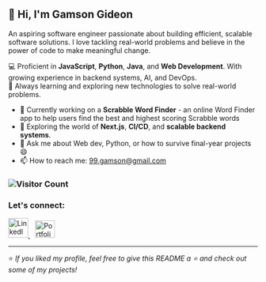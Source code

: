 ## 👋 Hi, I'm Gamson Gideon

An aspiring software engineer passionate about building efficient, scalable software solutions. I love tackling real-world problems and believe in the power of code to make meaningful change.

💻 Proficient in **JavaScript**, **Python**, **Java**, and **Web Development**. With growing experience in backend systems, AI, and DevOps. <br>
🚀 Always learning and exploring new technologies to solve real-world problems.

- 🔭 Currently working on a **Scrabble Word Finder** - an online Word Finder app to help users find the best and highest scoring Scrabble words
- 🌱 Exploring the world of **Next.js**, **CI/CD**, and **scalable backend systems**.
- 💬 Ask me about Web dev, Python, or how to survive final-year projects 😄
- 📫 How to reach me: [99.gamson@gmail.com](mailto:99.gamson@gmail.com)

### ![Visitor Count](https://komarev.com/ghpvc/?username=gamson3&color=blue)

<h3 align="">Let's connect:</h3>
<p>
  <a href="https://linkedin.com/in/gideon-gamson" target="_blank" rel="noopener">
    <img src="https://cdn.jsdelivr.net/gh/devicons/devicon/icons/linkedin/linkedin-original.svg" alt="LinkedIn" width="40" height="40"/>
  </a>
  <a href="https://gideongamson.vercel.app" target="_blank" rel="noopener" style="margin-left: 10px;">
    <img src="https://cdn-icons-png.flaticon.com/128/281/281089.png" 
        alt="Portfolio Icon" width="40" height="35"
        style="background-color: white;"
    />
  </a>
</p>

---

⭐️ _If you liked my profile, feel free to give this README a ⭐ and check out some of my projects!_

<!--
**Gamson3/gamson3** is a ✨ _special_ ✨ repository because its `README.md` (this file) appears on your GitHub profile.

Here are some ideas to get you started:

- 🔭 I’m currently working on ...
- 🌱 I’m currently learning ...
- 👯 I’m looking to collaborate on ...
- 🤔 I’m looking for help with ...
- 💬 Ask me about ...
- 📫 How to reach me: ...
- 😄 Pronouns: ...
- ⚡ Fun fact: ...
-->

